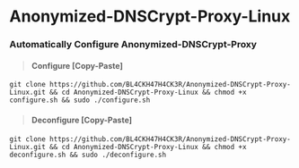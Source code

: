 # Anonymized-DNSCrypt-Proxy-Linux
### Automatically Configure Anonymized-DNSCrypt-Proxy

> #### Configure [Copy-Paste]
```
git clone https://github.com/BL4CKH47H4CK3R/Anonymized-DNSCrypt-Proxy-Linux.git && cd Anonymized-DNSCrypt-Proxy-Linux && chmod +x configure.sh && sudo ./configure.sh
```
> #### Deconfigure [Copy-Paste]
```
git clone https://github.com/BL4CKH47H4CK3R/Anonymized-DNSCrypt-Proxy-Linux.git && cd Anonymized-DNSCrypt-Proxy-Linux && chmod +x deconfigure.sh && sudo ./deconfigure.sh
```
